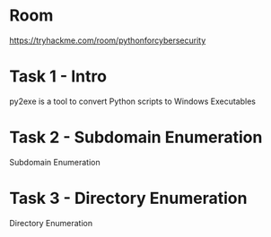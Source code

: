 # Room
https://tryhackme.com/room/pythonforcybersecurity

# Task 1 - Intro
py2exe is a tool to convert Python scripts to Windows Executables

# Task 2 - Subdomain Enumeration
Subdomain Enumeration

# Task 3 - Directory Enumeration
Directory Enumeration
